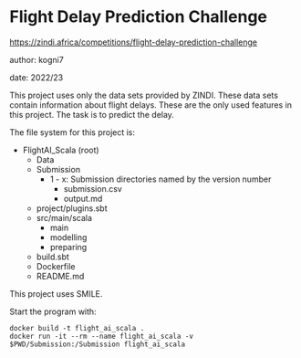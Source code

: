# Flight Delay Prediction Challenge
https://zindi.africa/competitions/flight-delay-prediction-challenge

author: kogni7

date: 2022/23

This project uses only the data sets provided by ZINDI. These data sets contain information about flight delays. These are the only used features in this project. The task is to predict the delay.

The file system for this project is:
* FlightAI_Scala (root)
    * Data
    * Submission
        * 1 - x: Submission directories named by the version number
            * submission.csv
            * output.md
    * project/plugins.sbt
    * src/main/scala
        * main
        * modelling
        * preparing
    * build.sbt
    * Dockerfile
    * README.md

This project uses SMILE.

Start the program with:
```
docker build -t flight_ai_scala .
docker run -it --rm --name flight_ai_scala -v $PWD/Submission:/Submission flight_ai_scala
```